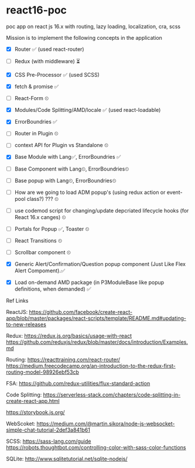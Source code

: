 # react16-poc
poc app on react js 16.x with routing, lazy loading, localization, cra, scss

Mission is to implement the following concepts in the application


- [x] Router ✅ (used react-router)
- [ ] Redux (with middleware) ⏳ 
- [x] CSS Pre-Processor ✅ (used SCSS)
- [x] fetch & promise ✅
- [ ] React-Form ⏲
- [x] Modules/Code Splitting/AMD/locale ✅ (used react-loadable)
- [x] ErrorBoundries ✅
- [ ] Router in Plugin ⏲
- [ ] context API for Plugin vs Standalone ⏲
- [x] Base Module with Lang✅, ErrorBoundries ✅
- [ ] Base Component with Lang⏲, ErrorBoundries⏲
- [ ] Base popup with Lang⏲, ErrorBoundries⏲
- [ ] How are we going to load ADM popup's (using redux action or event-pool class?) ??? ⏲
- [ ] use codemod script for changing/update depcriated lifecycle hooks (for React 16.x canges) ⏲
- [ ] Portals for Popup ✅, Toaster ⏲
- [ ] React Transitions ⏲
- [ ] Scrollbar component ⏲
- [x] Generic Alert/Confirmation/Question popup component (Just Like Flex Alert Compoment).✅ 
- [x] Load on-demand AMD package (in P3ModuleBase like popup definitions, when demanded) ✅


Ref Links

ReactJS:
https://github.com/facebook/create-react-app/blob/master/packages/react-scripts/template/README.md#updating-to-new-releases

Redux:
https://redux.js.org/basics/usage-with-react
https://github.com/reduxjs/redux/blob/master/docs/introduction/Examples.md

Routing:
https://reacttraining.com/react-router/
https://medium.freecodecamp.org/an-introduction-to-the-redux-first-routing-model-98926ebf53cb


FSA: https://github.com/redux-utilities/flux-standard-action

Code Splitting:
https://serverless-stack.com/chapters/code-splitting-in-create-react-app.html

https://storybook.js.org/

WebScoket: https://medium.com/@martin.sikora/node-js-websocket-simple-chat-tutorial-2def3a841b61

SCSS: 
https://sass-lang.com/guide
https://robots.thoughtbot.com/controlling-color-with-sass-color-functions

SQLite: 
http://www.sqlitetutorial.net/sqlite-nodejs/